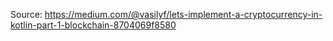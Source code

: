 Source: https://medium.com/@vasilyf/lets-implement-a-cryptocurrency-in-kotlin-part-1-blockchain-8704069f8580
